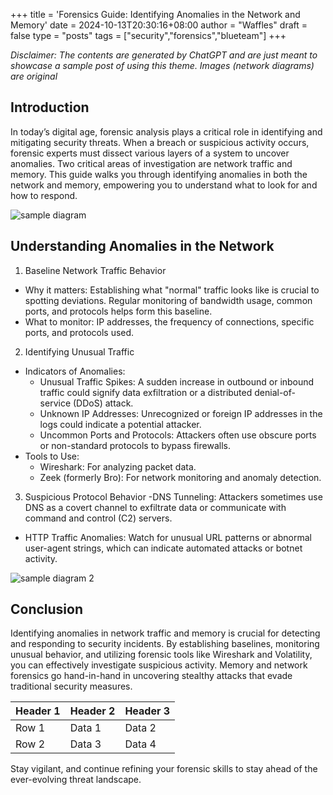 +++
title = 'Forensics Guide: Identifying Anomalies in the Network and Memory'
date = 2024-10-13T20:30:16+08:00
author = "Waffles"
draft = false
type = "posts"
tags = ["security","forensics","blueteam"]
+++

_Disclaimer: The contents are generated by ChatGPT and are just meant to showcase a sample post of using this theme._
_Images (network diagrams) are original_

## Introduction
In today’s digital age, forensic analysis plays a critical role in identifying and mitigating security threats. When a breach or suspicious activity occurs, forensic experts must dissect various layers of a system to uncover anomalies. Two critical areas of investigation are network traffic and memory. This guide walks you through identifying anomalies in both the network and memory, empowering you to understand what to look for and how to respond.

![sample diagram](/sample_diagram.jpg)

## Understanding Anomalies in the Network
1. Baseline Network Traffic Behavior
- Why it matters: Establishing what "normal" traffic looks like is crucial to spotting deviations. Regular monitoring of bandwidth usage, common ports, and protocols helps form this baseline.
- What to monitor: IP addresses, the frequency of connections, specific ports, and protocols used.
2. Identifying Unusual Traffic
- Indicators of Anomalies:
    - Unusual Traffic Spikes: A sudden increase in outbound or inbound traffic could signify data exfiltration or a distributed denial-of-service (DDoS) attack.
    - Unknown IP Addresses: Unrecognized or foreign IP addresses in the logs could indicate a potential attacker.
    - Uncommon Ports and Protocols: Attackers often use obscure ports or non-standard protocols to bypass firewalls.
- Tools to Use:
    - Wireshark: For analyzing packet data.
    - Zeek (formerly Bro): For network monitoring and anomaly detection.
3. Suspicious Protocol Behavior
-DNS Tunneling: Attackers sometimes use DNS as a covert channel to exfiltrate data or communicate with command and control (C2) servers.
- HTTP Traffic Anomalies: Watch for unusual URL patterns or abnormal user-agent strings, which can indicate automated attacks or botnet activity.

![sample diagram 2](/sample_diagram_2.jpg)

## Conclusion
Identifying anomalies in network traffic and memory is crucial for detecting and responding to security incidents. By establishing baselines, monitoring unusual behavior, and utilizing forensic tools like Wireshark and Volatility, you can effectively investigate suspicious activity. Memory and network forensics go hand-in-hand in uncovering stealthy attacks that evade traditional security measures.

| Header 1 | Header 2 | Header 3 |
|----------|----------|----------|
| Row 1    | Data 1   | Data 2   |
| Row 2    | Data 3   | Data 4   |

Stay vigilant, and continue refining your forensic skills to stay ahead of the ever-evolving threat landscape.

